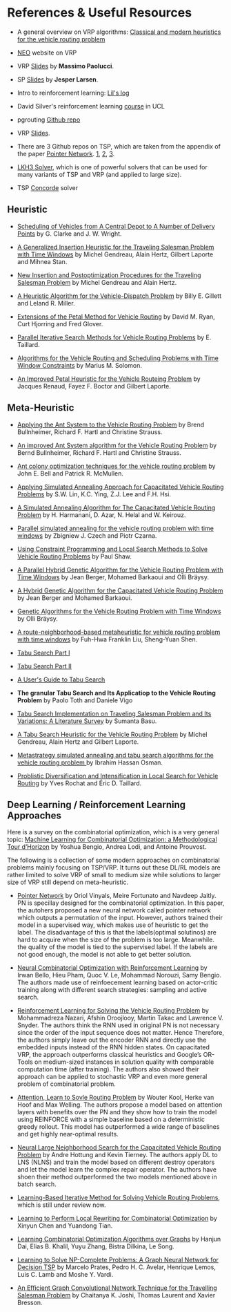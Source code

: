 # References & Useful Resources

* A general overview on VRP algorithms: [Classical and modern heuristics for the vehicle routing problem](https://onlinelibrary.wiley.com/doi/epdf/10.1111/j.1475-3995.2000.tb00200.x)

* [NEO](http://neo.lcc.uma.es/vrp/) website on VRP

* VRP [Slides](http://www.discovery.dist.unige.it/didattica/LS/VRP.pdf) by **Massimo Paolucci**.

* SP [Slides](http://www2.imm.dtu.dk/courses/02735/sppintro.pdf) by **Jesper Larsen**.

* Intro to reinforcement learning: [Lil's log](https://lilianweng.github.io/lil-log/tag/reinforcement-learning)

* David Silver's reinforcement learning [course](http://www0.cs.ucl.ac.uk/staff/d.silver/web/Teaching.html) in UCL 

* pgrouting [Github repo](https://github.com/pgRouting/pgrouting/wiki/VRP-Algorithms)

* VRP [Slides](https://imada.sdu.dk/~marco/Teaching/Fall2008/DM87/Slides/dm87-lec19-2x2.pdf).

* There are 3 Github repos on TSP, which are taken from the appendix of the paper [Pointer Network](https://arxiv.org/pdf/1506.03134.pdf).
[1](https://github.com/dmishin/tsp-solver), [2](https://github.com/samlbest/traveling-salesman), [3](https://github.com/beckysag/traveling-salesman).

* [LKH3 Solver](http://akira.ruc.dk/~keld/research/LKH-3/LKH-3_REPORT.pdf), which is one of powerful solvers that can be used for many variants of TSP and VRP (and applied to large size).

* TSP [Concorde](http://www.math.uwaterloo.ca/tsp/concorde.html) solver


## Heuristic

* [Scheduling of Vehicles from A Central Depot to A Number of Delivery Points](https://www.jstor.org/stable/pdf/167703.pdf?refreqid=excelsior%3A213dde1f036b370eb9a25af6dc8cd763) by G. Clarke and J. W. Wright.

* [A Generalized Insertion Heuristic for the Traveling Salesman Problem with Time Windows](https://pubsonline.informs.org/doi/pdf/10.1287/opre.46.3.330) by Michel Gendreau, Alain Hertz, Gilbert Laporte and Mihnea Stan.

* [New Insertion and Postoptimization Procedures for the Traveling Salesman Problem](https://www.researchgate.net/profile/Alain_Hertz/publication/221704722_New_Insertion_and_Postoptimization_Procedures_for_the_Traveling_Salesman_Problem/links/53f746120cf2fceacc7513b0/New-Insertion-and-Postoptimization-Procedures-for-the-Traveling-Salesman-Problem.pdf) by Michel Gendreau and Alain Hertz.

* [A Heuristic Algorithm for the Vehicle-Dispatch Problem](https://www.jstor.org/stable/pdf/169591.pdf?refreqid=excelsior%3A29e679f04bd42699700b8a9e88a0677e) by Billy E. Gillett and Leland R. Miller.

* [Extensions of the Petal Method for Vehicle Routing](http://www2.imm.dtu.dk/courses/02735/hjorring.pdf) by David M. Ryan, Curt Hjorring and Fred Glover.

* [Parallel Iterative Search Methods for Vehicle Routing Problems](https://onlinelibrary.wiley.com/doi/pdf/10.1002/net.3230230804) by E. Taillard. 

* [Algorithms for the Vehicle Routing and Scheduling Problems with Time Window Constraints](https://www.jstor.org/stable/pdf/170697.pdf?refreqid=excelsior%3A837230bb409395c09071c4b1d98bdbcd) by Marius M. Solomon.

* [An Improved Petal Heuristic for the Vehicle Routeing Problem](https://www.jstor.org/stable/pdf/2584352.pdf?refreqid=excelsior%3Ac3b7c4c3025fe82c9d4897134f4ea925) by Jacques Renaud, Fayez F. Boctor and Gilbert Laporte.


## Meta-Heuristic

* [Applying the Ant System to the Vehicle Routing Problem](https://www.researchgate.net/publication/259687430_Applying_the_Ant_System_to_the_Vehicle_Routing_Problem) by Brend Bullnheimer, Richard F. Hartl and Christine Strauss.

* [An improved Ant System algorithm for the Vehicle Routing Problem](https://link.springer.com/content/pdf/10.1023/A:1018940026670.pdf) by Bernd Bullnheimer, Richard F. Hartl and Christine Strauss.

* [Ant colony optimization techniques for the vehicle routing problem](https://www.sciencedirect.com/science/article/pii/S1474034604000060) by John E. Bell and Patrick R. McMullen.

* [Applying Simulated Annealing Approach for Capacitated Vehicle Routing Problems](https://ieeexplore.ieee.org/stamp/stamp.jsp?tp=&arnumber=4273904) by S.W. Lin, K.C. Ying, Z.J. Lee and F.H. Hsi.

* [A Simulated Annealing Algorithm for The Capacitated Vehicle Routing Problem](https://pdfs.semanticscholar.org/d80e/a21777ffd9ff41a96303fdf672bac8fe5753.pdf?_ga=2.150665974.1997366065.1577435548-1357849254.1576571462) by H. Harmanani, D. Azar, N. Helal and W. Keirouz.

* [Parallel simulated annealing for the vehicle routing problem with time windows](http://neo.lcc.uma.es/vrp/wp-content/data/articles/parallel-simulated-annealing-vrp.pdf) by Zbigniew J. Czech and Piotr Czarna.

* [Using Constraint Programming and Local Search Methods to Solve Vehicle Routing Problems](http://citeseerx.ist.psu.edu/viewdoc/download?doi=10.1.1.67.8526&rep=rep1&type=pdf) by Paul Shaw.

* [A Parallel Hybrid Genetic Algorithm for the Vehicle Routing Problem with Time Windows](http://neo.lcc.uma.es/radi-aeb/WebVRP/data/articles/hybrid2.pdf) by Jean Berger, Mohamed Barkaoui and Olli Bräysy.

* [A Hybrid Genetic Algorithm for the Capacitated Vehicle Routing Problem](https://www.cs.york.ac.uk/rts/docs/GECCO_2003/papers/2723/27230646.pdf) by Jean Berger and Mohamed Barkaoui.

* [Genetic Algorithms for the Vehicle Routing Problem with Time Windows](http://neo.lcc.uma.es/vrp/wp-content/data/articles/GA4VRPTW-Sols.pdf) by Olli Bräysy. 

* [A route-neighborhood-based metaheuristic for vehicle routing problem with time windows](https://www.sciencedirect.com/science/article/pii/S0377221798003154) by Fuh-Hwa Franklin Liu, Sheng-Yuan Shen.

* [Tabu Search Part I](http://leeds-faculty.colorado.edu/glover/TS%20-%20Part%20I-ORSA-aw.pdf)

* [Tabu Search Part II](http://leeds-faculty.colorado.edu/glover/TS%20-%20Part%20II-ORSA-aw.pdf)

* [A User's Guide to Tabu Search](https://link.springer.com/content/pdf/10.1007%2FBF02078647.pdf)

* **The granular Tabu Search and Its Applicatiop to the Vehicle Routing Problem** by Paolo Toth and Daniele Vigo

* [Tabu Search Implementation on Traveling Salesman Problem and Its Variations: A Literature Survey](https://www.scirp.org/pdf/AJOR20120200002_63598589.pdf) by Sumanta Basu.

* [A Tabu Search Heuristic for the Vehicle Routing Problem](https://www.jstor.org/stable/pdf/2661622.pdf?refreqid=excelsior%3A00ee7932bb4ba6da610c30d55d5dcdc8) by Michel Gendreau, Alain Hertz and Gilbert Laporte.

* [Metastrategy simulated annealing and tabu search algorithms for the vehicle routing problem ](https://link.springer.com/content/pdf/10.1007/BF02023004.pdf) by Ibrahim Hassan Osman.

* [Problistic Diversification and Intensification in Local Search for Vehicle Routing](http://citeseerx.ist.psu.edu/viewdoc/download?doi=10.1.1.3.9291&rep=rep1&type=pdf) by Yves Rochat and Éric D. Taillard.


## Deep Learning / Reinforcement Learning Approaches

Here is a survey on the combinatorial optimization, which is a very general topic: [Machine Learning for Combinatorial Optimization:
a Methodological Tour d’Horizon](https://arxiv.org/pdf/1811.06128.pdf) by Yoshua Bengio, Andrea Lodi, and Antoine Prouvost.

The following is a collection of some modern approaches on combinatorial problems mainly focusing on TSP/VRP. It turns out these DL/RL models are rather limited to solve VRP of small to medium size while solutions to larger size of VRP still depend on meta-heuristic.

* [Pointer Network](https://arxiv.org/pdf/1506.03134.pdf) by Oriol Vinyals, Meire Fortunato and Navdeep Jaitly. PN is specillay designed for the combinatorial optimization. In this paper, the autohers proposed a new neural network called pointer network which outputs a permutation of the input. However, authors trained their model in a supervised way, which makes use of heuristic to get the label. The disadvantage of this is that the labels(optimal solutinos) are hard to acquire when the size of the problem is too large. Meanwhile. the quality of the model is tied to the supervised label. If the labels are not good enough, the model is not able to get better solution.

* [Neural Combinatorial Optimization with Reinforcement Learning](https://arxiv.org/pdf/1611.09940.pdf) by Irwan Bello, Hieu Pham, Quoc V. Le, Mohammad Norouzi, Samy Bengio. The authors made use of reinfoecement learning based on actor-critic training along with different search strategies: sampling and active search.

* [Reinforcement Learning for Solving the Vehicle Routing Problem](https://arxiv.org/pdf/1802.04240.pdf) by Mohammadreza Nazari, Afshin Oroojlooy, Martin Takac and Lawrence V. Snyder. The authors think the RNN used in original PN is not necessary since the order of the input sequence does not matter. Hence Therefore, the authors simply leave out the encoder RNN and directly use the embedded inputs instead of the RNN hidden states. On capacitated VRP, the approach outperforms classical heuristics and Google’s OR-Tools on medium-sized instances in solution quality with comparable computation time (after training). The authors also showed their approach can be applied to stochastic VRP and even more general problem of combinatorial problem.

* [Attention, Learn to Sovle Routing Problem](https://openreview.net/pdf?id=ByxBFsRqYm) by Wouter Kool, Herke van Hoof and Max Welling. The authors propose a model based on attention layers with benefits over the PN and they show how to train the model using REINFORCE with a simple baseline based on a deterministic greedy rollout. This model has outperformed a wide range of baselines and get highly near-optimal results.

* [Neural Large Neighborhood Search for the Capacitated Vehicle Routing Problem](https://arxiv.org/pdf/1911.09539.pdf) by Andre Hottung and Kevin Tierney. The authors apply DL to LNS (NLNS) and train the model based on different destroy operators and let the model learn the complex repair operator. The authors have shoen their method outperformed the two models mentioned above in batch search.

* [Learning-Based Iterative Method for Solving Vehicle Routing Problems](https://openreview.net/pdf?id=BJe1334YDH), which is still under review now.

* [Learning to Perform Local Rewriting for Combinatorial Optimization](https://arxiv.org/pdf/1810.00337.pdf) by Xinyun Chen and Yuandong Tian.

* [Learning Combinatorial Optimization Algorithms over Graphs](https://arxiv.org/pdf/1704.01665.pdf) by Hanjun Dai, Elias B. Khalil, Yuyu Zhang, Bistra Dilkina, Le Song.

* [Learning to Solve NP-Complete Problems: A Graph Neural Network for Decision TSP](https://arxiv.org/pdf/1809.02721.pdf) by Marcelo Prates, Pedro H. C. Avelar, Henrique Lemos, Luis C. Lamb and Moshe Y. Vardi.

* [An Efficient Graph Convolutional Network Technique for the Travelling Salesman Problem](https://arxiv.org/pdf/1906.01227.pdf) by Chaitanya K. Joshi, Thomas Laurent and Xavier Bresson.
